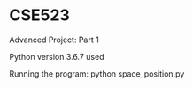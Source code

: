 # CSE523
Advanced Project: Part 1


Python version 3.6.7 used

Running the program: 
python space_position.py



